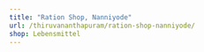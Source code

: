 ```yaml
---
title: "Ration Shop, Nanniyode"
url: /thiruvananthapuram/ration-shop-nanniyode/
shop: Lebensmittel
---
```

